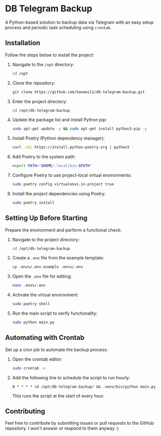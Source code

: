 
# DB Telegram Backup

A Python-based solution to backup data via Telegram with an easy setup process and periodic task scheduling using `crontab`.

## Installation

Follow the steps below to install the project:

1. Navigate to the `/opt` directory:
    ```bash
    cd /opt
    ```
2. Clone the repository:
    ```bash
    git clone https://github.com/kanewi11/db-telegram-backup.git
    ```
3. Enter the project directory:
    ```bash
    cd /opt/db-telegram-backup
    ```
4. Update the package list and install Python pip:
    ```bash
    sudo apt-get update -y && sudo apt-get install python3-pip -y
    ```
5. Install Poetry (Python dependency manager):
    ```bash
    curl -sSL https://install.python-poetry.org | python3 -
    ```
6. Add Poetry to the system path:
    ```bash
    export PATH="$HOME/.local/bin:$PATH"
    ```
7. Configure Poetry to use project-local virtual environments:
    ```bash
    sudo poetry config virtualenvs.in-project true
    ```
8. Install the project dependencies using Poetry:
    ```bash
    sudo poetry install
    ```


## Setting Up Before Starting

Prepare the environment and perform a functional check:

1. Navigate to the project directory:
    ```bash
    cd /opt/db-telegram-backup
    ```
2. Create a `.env` file from the example template:
    ```bash
    cp .envs/.env.example .envs/.env
    ```
3. Open the `.env` file for editing:
    ```bash
    nano .envs/.env
    ```
4. Activate the virtual environment:
    ```bash
    sudo poetry shell
    ```
5. Run the main script to verify functionality:
    ```bash
    sudo python main.py
    ```

## Automating with Crontab

Set up a cron job to automate the backup process:

1. Open the crontab editor:
    ```bash
    sudo crontab -e
    ```
2. Add the following line to schedule the script to run hourly:
    ```
    0 * * * * cd /opt/db-telegram-backup/ && .venv/bin/python main.py
    ```
    This runs the script at the start of every hour.


## Contributing

Feel free to contribute by submitting issues or pull requests to the GitHub repository. I won't answer or respond to them anyway :) 
